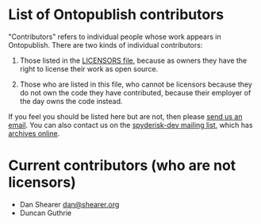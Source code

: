# List of Ontopublish contributors

"Contributors" refers to individual people whose work appears in Ontopublish. There are
two kinds of individual contributors:

1. Those listed in the [LICENSORS file](./LICENSORS.md), because as owners
they have the right to license their work as open source.

2. Those who are listed in this file, who cannot be licensors because they do not own
the code they have contributed, because their employer of the day owns the code instead.

If you feel you should be listed here but are not, then please [send us an email](mailto://team@spyderisk.org). You can also
contact us on the [spyderisk-dev mailing list](mailto://spyderisk-dev@jiscmail.ac.uk), which has [archives
online](https://www.jiscmail.ac.uk/cgi-bin/wa-jisc.exe?A0=SPYDERISK-DEV).

# Current contributors (who are not licensors)

* Dan Shearer <dan@shearer.org>
* Duncan Guthrie <XXX>

